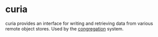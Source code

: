 # curia
curia provides an interface for writing and retrieving data from various remote object stores. Used by the [congregation](https://github.com/CCD-HRI/congregation) system.

